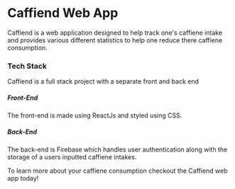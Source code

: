 # Caffiend Web App

Caffiend is a web application designed to help track one's caffiene intake and provides various different statistics to help one reduce there caffiene consumption. 
<h3>Tech Stack</h3>
Caffiend is a full stack project with a separate front and back end
<h5>Front-End</h5>
The front-end is made using ReactJs and styled using CSS.  
<h5>Back-End</h5>
The back-end is Firebase which handles user authentication along with the storage of a users inputted caffiene intakes. 

To learn more about your caffiene consumption checkout the Caffiend web app today! 

